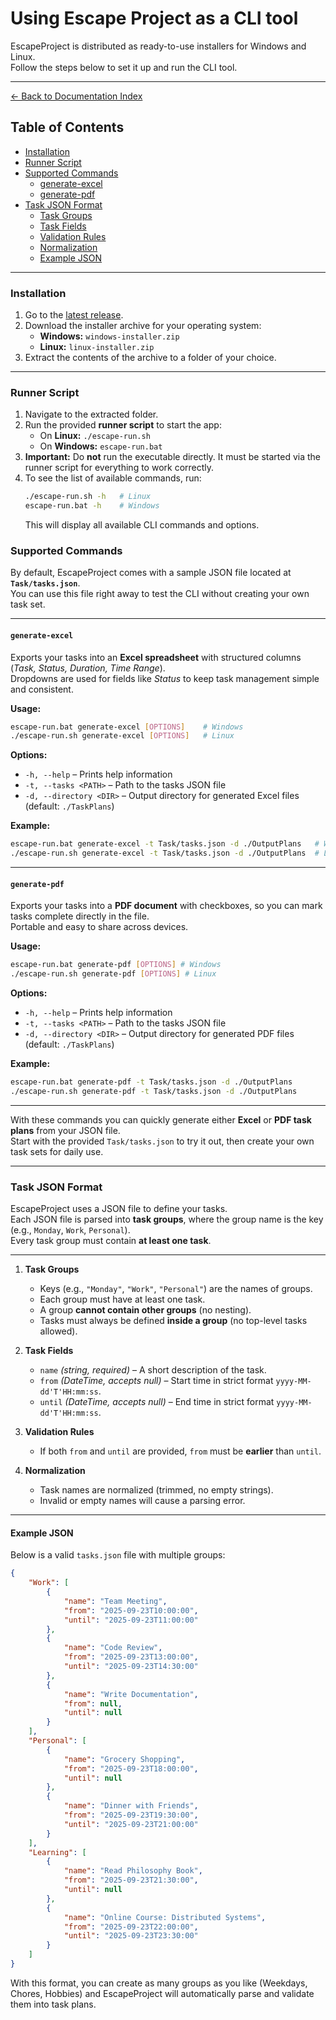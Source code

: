 # Using Escape Project as a CLI tool

EscapeProject is distributed as ready-to-use installers for Windows and Linux.  
Follow the steps below to set it up and run the CLI tool.

---

[← Back to Documentation Index](./README.md)

## Table of Contents

- [Installation](#installation)
- [Runner Script](#runner-script)
- [Supported Commands](#supported-commands)
  - [generate-excel](#generate-excel)
  - [generate-pdf](#generate-pdf)
- [Task JSON Format](#task-json-format)
  - [Task Groups](#task-groups)
  - [Task Fields](#task-fields)
  - [Validation Rules](#validation-rules)
  - [Normalization](#normalization)
  - [Example JSON](#example-json)

---

### Installation

1. Go to the [latest release](https://github.com/SychAndrii/EscapeProject/releases).  
2. Download the installer archive for your operating system:
   - **Windows:** `windows-installer.zip`
   - **Linux:** `linux-installer.zip`
3. Extract the contents of the archive to a folder of your choice.

---

### Runner Script

1. Navigate to the extracted folder.  
2. Run the provided **runner script** to start the app:
   - On **Linux:** `./escape-run.sh`
   - On **Windows:** `escape-run.bat`
3. **Important:** Do **not** run the executable directly. It must be started via the runner script for everything to work correctly.  
4. To see the list of available commands, run:
   ```bash
   ./escape-run.sh -h   # Linux
   escape-run.bat -h    # Windows
   ```
   This will display all available CLI commands and options.

### Supported Commands

By default, EscapeProject comes with a sample JSON file located at **`Task/tasks.json`**.  
You can use this file right away to test the CLI without creating your own task set.  

---

#### `generate-excel`

Exports your tasks into an **Excel spreadsheet** with structured columns (*Task, Status, Duration, Time Range*).  
Dropdowns are used for fields like *Status* to keep task management simple and consistent.

**Usage:**
```bash
escape-run.bat generate-excel [OPTIONS]    # Windows
./escape-run.sh generate-excel [OPTIONS]   # Linux
```

**Options:**
- `-h, --help` – Prints help information  
- `-t, --tasks <PATH>` – Path to the tasks JSON file  
- `-d, --directory <DIR>` – Output directory for generated Excel files (default: `./TaskPlans`)  

**Example:**
```bash
escape-run.bat generate-excel -t Task/tasks.json -d ./OutputPlans   # Windows
./escape-run.sh generate-excel -t Task/tasks.json -d ./OutputPlans  # Linux
```

---

#### `generate-pdf`

Exports your tasks into a **PDF document** with checkboxes, so you can mark tasks complete directly in the file.  
Portable and easy to share across devices.

**Usage:**
```bash
escape-run.bat generate-pdf [OPTIONS] # Windows
./escape-run.sh generate-pdf [OPTIONS] # Linux
```


**Options:**
- `-h, --help` – Prints help information  
- `-t, --tasks <PATH>` – Path to the tasks JSON file  
- `-d, --directory <DIR>` – Output directory for generated PDF files (default: `./TaskPlans`)  

**Example:**
```bash
escape-run.bat generate-pdf -t Task/tasks.json -d ./OutputPlans
./escape-run.sh generate-pdf -t Task/tasks.json -d ./OutputPlans
```

---

With these commands you can quickly generate either **Excel** or **PDF task plans** from your JSON file.  
Start with the provided `Task/tasks.json` to try it out, then create your own task sets for daily use.

---
### Task JSON Format

EscapeProject uses a JSON file to define your tasks.  
Each JSON file is parsed into **task groups**, where the group name is the key (e.g., `Monday`, `Work`, `Personal`).  
Every task group must contain **at least one task**.

---

1. **Task Groups**  
   - Keys (e.g., `"Monday"`, `"Work"`, `"Personal"`) are the names of groups.  
   - Each group must have at least one task.  
   - A group **cannot contain other groups** (no nesting).  
   - Tasks must always be defined **inside a group** (no top-level tasks allowed).  

2. **Task Fields**
   - `name` *(string, required)* – A short description of the task.  
   - `from` *(DateTime, accepts null)* – Start time in strict format `yyyy-MM-dd'T'HH:mm:ss`.  
   - `until` *(DateTime, accepts null)* – End time in strict format `yyyy-MM-dd'T'HH:mm:ss`.  

3. **Validation Rules**
   - If both `from` and `until` are provided, `from` must be **earlier** than `until`.

4. **Normalization**
   - Task names are normalized (trimmed, no empty strings).  
   - Invalid or empty names will cause a parsing error.  

---

#### Example JSON

Below is a valid `tasks.json` file with multiple groups:

```json
{
    "Work": [
        {
            "name": "Team Meeting",
            "from": "2025-09-23T10:00:00",
            "until": "2025-09-23T11:00:00"
        },
        {
            "name": "Code Review",
            "from": "2025-09-23T13:00:00",
            "until": "2025-09-23T14:30:00"
        },
        {
            "name": "Write Documentation",
            "from": null,
            "until": null
        }
    ],
    "Personal": [
        {
            "name": "Grocery Shopping",
            "from": "2025-09-23T18:00:00",
            "until": null
        },
        {
            "name": "Dinner with Friends",
            "from": "2025-09-23T19:30:00",
            "until": "2025-09-23T21:00:00"
        }
    ],
    "Learning": [
        {
            "name": "Read Philosophy Book",
            "from": "2025-09-23T21:30:00",
            "until": null
        },
        {
            "name": "Online Course: Distributed Systems",
            "from": "2025-09-23T22:00:00",
            "until": "2025-09-23T23:30:00"
        }
    ]
}
```

With this format, you can create as many groups as you like (Weekdays, Chores, Hobbies) and EscapeProject will automatically parse and validate them into task plans.

